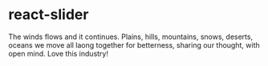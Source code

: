 # react-slider
The winds flows and it continues. Plains, hills, mountains, snows, deserts, oceans we move all laong together for betterness, sharing our thought, with open mind. Love this industry!
